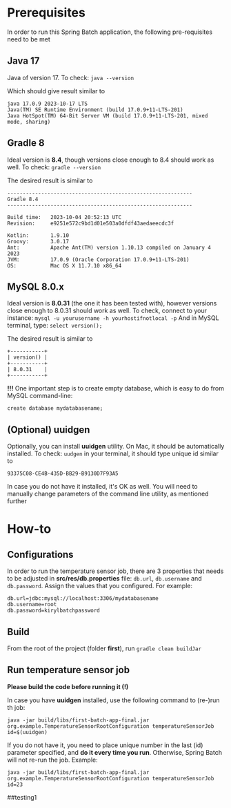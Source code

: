 # Prerequisites

In order to run this Spring Batch application, the following pre-requisites need to be met

## Java 17

Java of version 17.
To check: `java --version`

Which should give result similar to
```shell
java 17.0.9 2023-10-17 LTS
Java(TM) SE Runtime Environment (build 17.0.9+11-LTS-201)
Java HotSpot(TM) 64-Bit Server VM (build 17.0.9+11-LTS-201, mixed mode, sharing)
```

## Gradle 8

Ideal version is **8.4**, though versions close enough to 8.4 should work as well.
To check: `gradle --version`

The desired result is similar to
```shell
------------------------------------------------------------
Gradle 8.4
------------------------------------------------------------

Build time:   2023-10-04 20:52:13 UTC
Revision:     e9251e572c9bd1d01e503a0dfdf43aedaeecdc3f

Kotlin:       1.9.10
Groovy:       3.0.17
Ant:          Apache Ant(TM) version 1.10.13 compiled on January 4 2023
JVM:          17.0.9 (Oracle Corporation 17.0.9+11-LTS-201)
OS:           Mac OS X 11.7.10 x86_64
```

## MySQL 8.0.x

Ideal version is **8.0.31** (the one it has been tested with), however versions close enough to 8.0.31 should work as well.
To check, connect to your instance: `mysql -u yourusername -h yourhostifnotlocal -p`
And in MySQL terminal, type: `select version();`

The desired result is similar to
```shell
+-----------+
| version() |
+-----------+
| 8.0.31    |
+-----------+
```

**!!!** One important step is to create empty database, which is easy to do from MySQL command-line:
```shell
create database mydatabasename;
```

## (Optional) uuidgen

Optionally, you can install **uuidgen** utility. On Mac, it should be automatically installed. To check: `uudgen` in your terminal, it should type unique id similar to
```shell
93375C08-CE4B-435D-BB29-B9130D7F93A5
```

In case you do not have it installed, it's OK as well. You will need to manually change parameters of the command line utility, as mentioned further

# How-to

## Configurations

In order to run the temperature sensor job, there are 3 properties that needs to be adjusted in **src/res/db.properties** file: `db.url`, `db.username` and `db.password`. Assign the values that you configured. For example:

```properties
db.url=jdbc:mysql://localhost:3306/mydatabasename
db.username=root
db.password=kirylbatchpassword
```

## Build

From the root of the project (folder **first**), run `gradle clean buildJar`

## Run temperature sensor job

**Please build the code before running it (!)**

In case you have **uuidgen** installed, use the following command to (re-)run th job:
```shell
java -jar build/libs/first-batch-app-final.jar org.example.TemperatureSensorRootConfiguration temperatureSensorJob id=$(uuidgen)
```

If you do not have it, you need to place unique number in the last (id) parameter specified, and **do it every time you run**. Otherwise, Spring Batch will not re-run the job. Example:
```shell
java -jar build/libs/first-batch-app-final.jar org.example.TemperatureSensorRootConfiguration temperatureSensorJob id=23
```

##testing1
